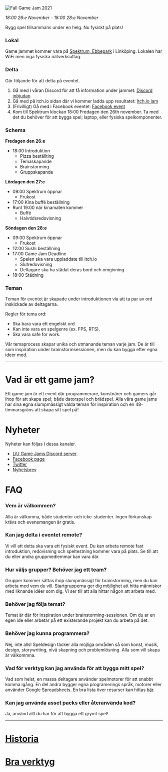 <img src="/static/img/gamejam/banner-fgj21.png" alt="Fall Game Jam 2021" id="gamejam-banner">

*18:00 26:e November - 18:00 28:e November*

Bygg spel tillsammans under en helg. Nu fysiskt på plats!

### Lokal
Game jammet kommer vara på [Spektrum, Ebbepark](https://sanktkors.se/lediga-lokaler/linkoping/ebbepark/spektrum/) i Linköping. Lokalen har WiFi men inga fysiska nätverksuttag.

### Delta

Gör följande för att delta på eventet.

1. Gå med i våran Discord för att få information under jammet: [Discord inbjudan](https://discord.gg/eHgXYMS)
2. Gå med på itch.io sidan där vi kommer ladda upp resultatet: [Itch.io jam](https://itch.io/jam/liu-fall-game-jam-2021)
3. (Frivilligt) Gå med i Facebook eventet: [Facebook event](https://www.facebook.com/events/592287468735232) 
4. Kom till Spektrum klockan 18:00 Fredagen den 26th november. Ta med det du behöver för att bygga spel; laptop, eller fysiska spelkomponenter.

### Schema
**Fredagen den 26:e**

- 18:00 Introduktion
    - Pizza beställting
    - Temaskapande
    - Brainstorming
    - Gruppskapande

**Lördagen den 27:e**

- 09:00 Spektrum öppnar
    - Frukost
- 17:00 Kina buffé beställning
- Runt 19:00 när kinamaten kommer
    - Buffé 
    - Halvtidsredovisning

**Söndagen den 28:e**

- 09:00 Spektrum öppnar
    - Frukost
- 12:00 Sushi beställning
- 17:00 Game Jam Deadline
    - Spelen ska vara uppladdate till itch.io
    - Slutredovisning
    - Deltagare ska ha städat deras bord och omgivning.
- 18:00 Städning

### Teman

Teman för eventet är skapade under introduktionen via att ta par av ord inskickade av deltagarna.

Regler för tema ord:

- Ska bara vara ett engelskt ord
- Kan inte vara en spelgenre (ex. FPS, RTS).
- Ska vara safe for work. 

Vår temaprocess skapar unika och utmanande teman varje jam. De är till som inspiration under brainstormsessionen, men du kan bygga efter egna ideer med.

---

# Vad är ett game jam?

Ett game jam är ett event där programmerare, konstnärer och gamers går ihop för
att skapa spel; både datorspel och brädspel. Alla våra game jams har sina egna
slumpmässigt valda teman för inspiration och en 48-timmarsgräns att skapa sitt
spel på!

# Nyheter

Nyheter kan följas i dessa kanaler. 

- [LiU Game Jams Discord server](https://discord.gg/eHgXYMS).
- [Facebook page](https://www.facebook.com/liugamejam/)
- [Twitter](https://twitter.com/LiuGameJam)
- [Nyhetsbrev](http://us12.campaign-archive2.com/home/?u=092a6fffba8f6063437a51495&id=c3863c4bf5)


# FAQ

### Vem är välkommen?

Alla är välkomna, både studenter och icke-studenter. Ingen förkunskap krävs och
evenemangen är gratis.

### Kan jag delta i eventet remote?

Vi vill att detta ska vara ett fysiskt event. Du kan arbeta remote fast introduktion, redovisning och speltestning kommer vara på plats. Se till att du eller andra gruppmedlemmar kan vara där.

### Hur väljs grupper? Behöver jag ett team?

Grupper kommer sättas ihop slumpmässigt för brainstorming, men du kan arbeta
med vem du vill. Startgrupperna ger dig möjlighet att hitta människor med
liknande idéer som dig. Vi ser till att alla hittar någon att arbeta med.

### Behöver jag följa temat?

Temat är där för inspiration under brainstorming-sessionen. Om du ar en egen ide eller arbetar på ett existerande projekt kan du arbeta på det.

### Behöver jag kunna programmera?

Nej, inte alls! Speldesign täcker alla möjliga områden så som konst, musik,
design, storywriting, nivå skapning och problemlösning. Alla som vill skapa är
välkommna.

### Vad för verktyg kan jag använda för att bygga mitt spel?

Vad som helst, en massa deltagare använder spelmotorer för att snabbt komma igång. En del andra bygger egna programerings språk, motorer eller använder Google Spreadsheets. En bra lista över resurser kan hittas [här](/gamejam/tools/en).

### Kan jag använda asset packs eller återanvända kod?

Ja, använd allt du har för att bygga ett grymt spel!

---

# [Historia](/gamejam/history/se)

# [Bra verktyg](/gamejam/tools/se)
